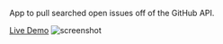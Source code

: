 App to pull searched open issues off of the GitHub API.

[Live Demo](https://lixuanle.github.io/react_github_issues/)
![screenshot](https://i.gyazo.com/acbb768988007ea7c30e4e5eb5b70768.png)
